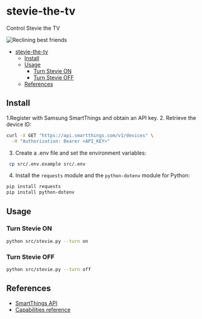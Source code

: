 # stevie-the-tv

Control Stevie the TV

![Reclining best friends](https://i.giphy.com/media/v1.Y2lkPTc5MGI3NjExZjB6dzN4dnM2Z3FsZGVpNGl5NGJ1Mm00NXRrb3F4OGZ2ZHFxdGZrcyZlcD12MV9pbnRlcm5hbF9naWZfYnlfaWQmY3Q9Zw/r728rYRDDKzp6/giphy.gif)

- [stevie-the-tv](#stevie-the-tv)
  - [Install](#install)
  - [Usage](#usage)
    - [Turn Stevie ON](#turn-stevie-on)
    - [Turn Stevie OFF](#turn-stevie-off)
  - [References](#references)

## Install

1.Register with Samsung SmartThings and obtain an API key. 2. Retrieve the device ID:

```sh
curl -X GET "https://api.smartthings.com/v1/devices" \
  -H "Authorization: Bearer <API_KEY>"
```

3. Create a .env file and set the environment variables:

```sh
 cp src/.env.example src/.env
```

4. Install the `requests` module and the `python-dotenv` module for Python:

```sh
pip install requests
pip install python-dotenv
```

## Usage

### Turn Stevie ON

```sh
python src/stevie.py --turn on
```

### Turn Stevie OFF

```sh
python src/stevie.py --turn off
```

## References

- [SmartThings API](https://developer.smartthings.com/docs/api/public)
- [Capabilities reference](https://developer.smartthings.com/docs/devices/capabilities/capabilities-reference)
